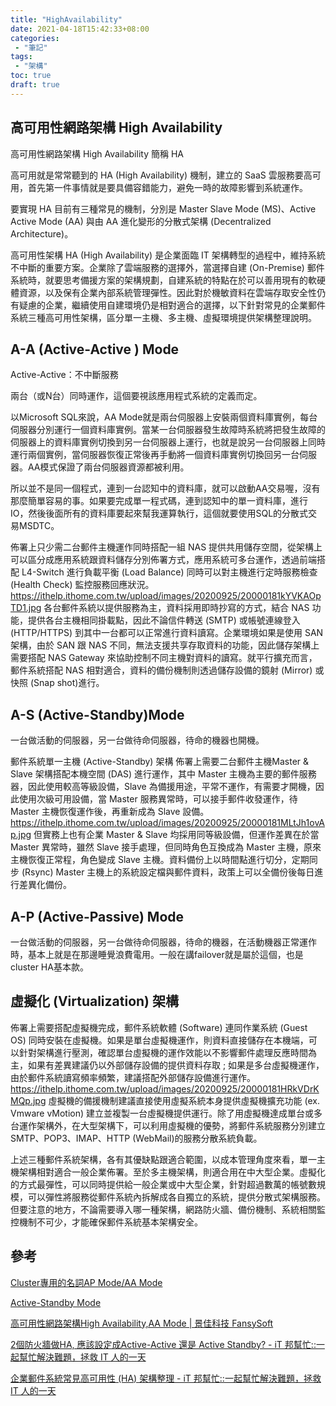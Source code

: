 ```yaml
---
title: "HighAvailability"
date: 2021-04-18T15:42:33+08:00
categories:
 - "筆記"
tags:
 - "架構"
toc: true
draft: true
---
```


## 高可用性網路架構 High Availability  
<!-- 簡介 -->

高可用性網路架構 High Availability   簡稱 HA

高可用就是常常聽到的 HA (High Availability) 機制，建立的 SaaS 雲服務要高可用，首先第一件事情就是要具備容錯能力，避免一時的故障影響到系統運作。

要實現 HA 目前有三種常見的機制，分別是 Master Slave Mode (MS)、Active Active Mode (AA) 與由 AA 進化變形的分散式架構 (Decentralized Architecture)。

高可用性架構 HA (High Availability) 是企業面臨 IT 架構轉型的過程中，維持系統不中斷的重要方案。企業除了雲端服務的選擇外，當選擇自建 (On-Premise) 郵件系統時，就要思考備援方案的架構規劃，自建系統的特點在於可以善用現有的軟硬體資源，以及保有企業內部系統管理彈性。因此對於機敏資料在雲端存取安全性仍有疑慮的企業，繼續使用自建環境仍是相對適合的選擇，以下針對常見的企業郵件系統三種高可用性架構，區分單一主機、多主機、虛擬環境提供架構整理說明。

<!--more-->


## A-A (Active-Active ) Mode

Active-Active：不中斷服務

兩台（或N台）同時運作，這個要視該應用程式系統的定義而定。

以Microsoft SQL來說，AA Mode就是兩台伺服器上安裝兩個資料庫實例，每台伺服器分別運行一個資料庫實例。當某一台伺服器發生故障時系統將把發生故障的伺服器上的資料庫實例切換到另一台伺服器上運行，也就是說另一台伺服器上同時運行兩個實例，當伺服器恢復正常後再手動將一個資料庫實例切換回另一台伺服器。AA模式保證了兩台伺服器資源都被利用。

所以並不是同一個程式，連到一台認知中的資料庫，就可以啟動AA交易喔，沒有那麼簡單容易的事。如果要完成單一程式碼，連到認知中的單一資料庫，進行IO，然後後面所有的資料庫要起來幫我運算執行，這個就要使用SQL的分散式交易MSDTC。


佈署上只少需二台郵件主機運作同時搭配一組 NAS 提供共用儲存空間，從架構上可以區分成應用系統跟資料儲存分別佈署方式，應用系統可多台運作，透過前端搭配 L4-Switch 進行負載平衡 (Load Balance) 同時可以對主機進行定時服務檢查 (Health Check) 監控服務回應狀況。
https://ithelp.ithome.com.tw/upload/images/20200925/20000181kYVKAOpTD1.jpg
各台郵件系統以提供服務為主，資料採用即時抄寫的方式，結合 NAS 功能，提供各台主機相同掛載點，因此不論信件轉送 (SMTP) 或帳號連線登入 (HTTP/HTTPS) 到其中一台都可以正常進行資料讀寫。企業環境如果是使用 SAN 架構，由於 SAN 跟 NAS 不同，無法支援共享存取資料的功能，因此儲存架構上需要搭配 NAS Gateway 來協助控制不同主機對資料的讀寫。就平行擴充而言，郵件系統搭配 NAS 相對適合，資料的備份機制則透過儲存設備的鏡射 (Mirror) 或快照 (Snap shot)進行。


## A-S (Active-Standby)Mode

一台做活動的伺服器，另一台做待命伺服器，待命的機器也開機。


郵件系統單一主機 (Active-Standby) 架構
佈署上需要二台郵件主機Master & Slave 架構搭配本機空間 (DAS) 進行運作，其中 Master 主機為主要的郵件服務器，因此使用較高等級設備，Slave 為備援用途，平常不運作，有需要才開機，因此使用次級可用設備，當 Master 服務異常時，可以接手郵件收發運作，待 Master 主機恢復運作後，再重新成為 Slave 設備。
https://ithelp.ithome.com.tw/upload/images/20200925/20000181MLtJh1ovAp.jpg
但實務上也有企業 Master & Slave 均採用同等級設備，但運作差異在於當 Master 異常時，雖然 Slave 接手處理，但同時角色互換成為 Master 主機，原來主機恢復正常程，角色變成 Slave 主機。資料備份上以時間點進行切分，定期同步 (Rsync) Master 主機上的系統設定檔與郵件資料，政策上可以全備份後每日進行差異化備份。


## A-P (Active-Passive) Mode

一台做活動的伺服器，另一台做待命伺服器，待命的機器，在活動機器正常運作時，基本上就是在那邊睡覺浪費電用。一般在講failover就是屬於這個，也是cluster HA基本款。


## 虛擬化 (Virtualization) 架構

佈署上需要搭配虛擬機完成，郵件系統軟體 (Software) 連同作業系統 (Guest OS) 同時安裝在虛擬機。如果是單台虛擬機運作，則資料直接儲存在本機端，可以針對架構進行壓測，確認單台虛擬機的運作效能以不影響郵件處理反應時間為主，如果有差異建議仍以外部儲存設備的提供資料存取 ; 如果是多台虛擬機運作，由於郵件系統讀寫頻率頻繁，建議搭配外部儲存設備進行運作。
https://ithelp.ithome.com.tw/upload/images/20200925/20000181HRkVDrKMQp.jpg
虛擬機的備援機制建議直接使用虛擬系統本身提供虛擬機擴充功能 (ex. Vmware vMotion) 建立並複製一台虛擬機提供運行。除了用虛擬機達成單台或多台運作架構外，在大型架構下，可以利用虛擬機的優勢，將郵件系統服務分別建立 SMTP、POP3、IMAP、HTTP (WebMail)的服務分散系統負載。

上述三種郵件系統架構，各有其優缺點跟適合範圍，以成本管理角度來看，單一主機架構相對適合一般企業佈署。至於多主機架構，則適合用在中大型企業。虛擬化的方式最彈性，可以同時提供給一般企業或中大型企業，針對超過數萬的帳號數規模，可以彈性將服務從郵件系統內拆解成各自獨立的系統，提供分散式架構服務。但要注意的地方，不論需要導入哪一種架構，網路防火牆、備份機制、系統相關監控機制不可少，才能確保郵件系統基本架構安全。


## 參考

[Cluster專用的名詞AP Mode/AA Mode](http://slashview.com/archive2013/20131206.html)

[Active-Standby Mode](https://docs.tibco.com/pub/trns/1.1.0/doc/html/GUID-6B16E55F-D833-4A96-A8FC-5BB5F8E07E30.html)

[高可用性網路架構High Availability,AA Mode | 景佳科技 FansySoft](https://www.fansysoft.com/liferay-high-availability)

[2個防火牆做HA, 應該設定成Active-Active 還是 Active Standby? - iT 邦幫忙::一起幫忙解決難題，拯救 IT 人的一天](https://ithelp.ithome.com.tw/questions/10199789)


[企業郵件系統常見高可用性 (HA) 架構整理 - iT 邦幫忙::一起幫忙解決難題，拯救 IT 人的一天](https://ithelp.ithome.com.tw/articles/10243564?sc=rss.iron)


